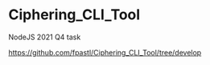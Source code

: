 # Ciphering_CLI_Tool
NodeJS 2021 Q4 task

https://github.com/fpastl/Ciphering_CLI_Tool/tree/develop
